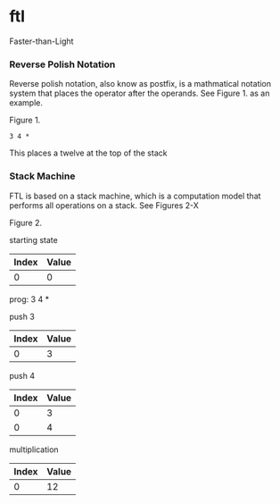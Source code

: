 # ftl
Faster-than-Light

### Reverse Polish Notation
Reverse polish notation, also know as postfix, is a mathmatical notation system that places the operator after the operands. See Figure 1. as an example.

Figure 1.
```
3 4 *
```
This places a twelve at the top of the stack

### Stack Machine
FTL is based on a stack machine, which is a computation model that performs all operations on a stack. See Figures 2-X

  Figure 2.

  starting state

  | Index | Value |
  | - | - |
  | 0 | 0 |

  prog: 3 4 *

  push 3

  | Index | Value |
  | - | - |
  | 0 | 3 |

  push 4

  | Index | Value |
  | - | - |
  | 0 | 3 |
  | 0 | 4 |

  multiplication 

  | Index | Value |
  | - | - |
  | 0 | 12 |
